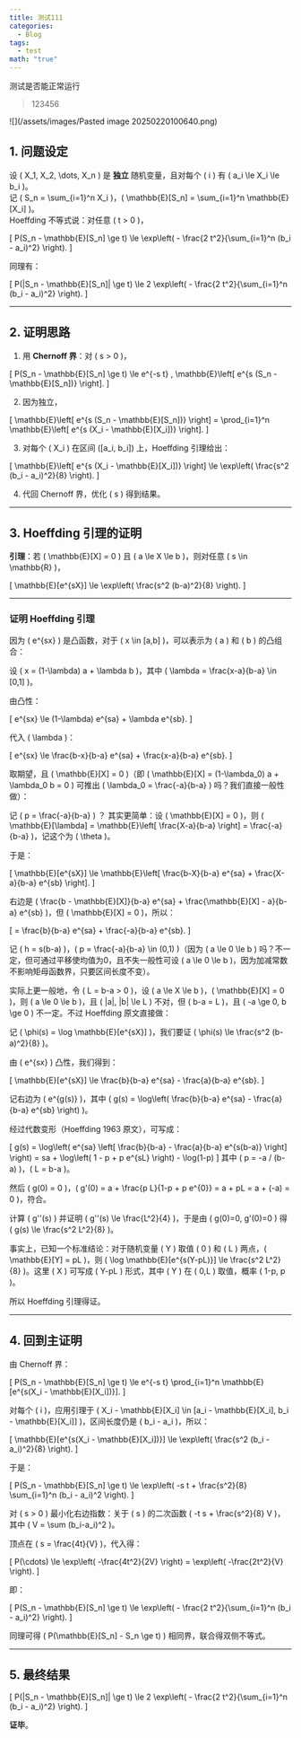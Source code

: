 ```yaml
---
title: 测试111
categories:
  - Blog
tags:
  - test
math: "true"
---
```


测试是否能正常运行
>123456


![](/assets/images/Pasted image 20250220100640.png)


## 1. 问题设定

设 \( X_1, X_2, \dots, X_n \) 是 **独立** 随机变量，且对每个 \( i \) 有 \( a_i \le X_i \le b_i \)。  
记 \( S_n = \sum_{i=1}^n X_i \)，\( \mathbb{E}[S_n] = \sum_{i=1}^n \mathbb{E}[X_i] \)。  
Hoeffding 不等式说：对任意 \( t > 0 \)，

\[
P(S_n - \mathbb{E}[S_n] \ge t) \le \exp\left( - \frac{2 t^2}{\sum_{i=1}^n (b_i - a_i)^2} \right).
\]

同理有：

\[
P(|S_n - \mathbb{E}[S_n]| \ge t) \le 2 \exp\left( - \frac{2 t^2}{\sum_{i=1}^n (b_i - a_i)^2} \right).
\]

---

## 2. 证明思路

1. 用 **Chernoff 界**：对 \( s > 0 \)，

\[
P(S_n - \mathbb{E}[S_n] \ge t) \le e^{-s t} \, \mathbb{E}\left[ e^{s (S_n - \mathbb{E}[S_n])} \right].
\]

2. 因为独立，

\[
\mathbb{E}\left[ e^{s (S_n - \mathbb{E}[S_n])} \right] = \prod_{i=1}^n \mathbb{E}\left[ e^{s (X_i - \mathbb{E}[X_i])} \right].
\]

3. 对每个 \( X_i \) 在区间 \([a_i, b_i]\) 上，Hoeffding 引理给出：

\[
\mathbb{E}\left[ e^{s (X_i - \mathbb{E}[X_i])} \right] \le \exp\left( \frac{s^2 (b_i - a_i)^2}{8} \right).
\]

4. 代回 Chernoff 界，优化 \( s \) 得到结果。

---

## 3. Hoeffding 引理的证明

**引理**：若 \( \mathbb{E}[X] = 0 \) 且 \( a \le X \le b \)，则对任意 \( s \in \mathbb{R} \)，

\[
\mathbb{E}[e^{sX}] \le \exp\left( \frac{s^2 (b-a)^2}{8} \right).
\]

---

### 证明 Hoeffding 引理

因为 \( e^{sx} \) 是凸函数，对于 \( x \in [a,b] \)，可以表示为 \( a \) 和 \( b \) 的凸组合：

设 \( x = (1-\lambda) a + \lambda b \)，其中 \( \lambda = \frac{x-a}{b-a} \in [0,1] \)。

由凸性：

\[
e^{sx} \le (1-\lambda) e^{sa} + \lambda e^{sb}.
\]

代入 \( \lambda \)：

\[
e^{sx} \le \frac{b-x}{b-a} e^{sa} + \frac{x-a}{b-a} e^{sb}.
\]

取期望，且 \( \mathbb{E}[X] = 0 \)（即 \( \mathbb{E}[X] = (1-\lambda_0) a + \lambda_0 b = 0 \) 可推出 \( \lambda_0 = \frac{-a}{b-a} \) 吗？我们直接一般性做）：

记 \( p = \frac{-a}{b-a} \) ？ 其实更简单：设 \( \mathbb{E}[X] = 0 \)，则 \( \mathbb{E}[\lambda] = \mathbb{E}\left[ \frac{X-a}{b-a} \right] = \frac{-a}{b-a} \)，记这个为 \( \theta \)。

于是：

\[
\mathbb{E}[e^{sX}] \le \mathbb{E}\left[ \frac{b-X}{b-a} e^{sa} + \frac{X-a}{b-a} e^{sb} \right].
\]

右边是 \( \frac{b - \mathbb{E}[X]}{b-a} e^{sa} + \frac{\mathbb{E}[X] - a}{b-a} e^{sb} \)，但 \( \mathbb{E}[X] = 0 \)，所以：

\[
= \frac{b}{b-a} e^{sa} + \frac{-a}{b-a} e^{sb}.
\]

记 \( h = s(b-a) \)，\( p = \frac{-a}{b-a} \in (0,1) \)（因为 \( a \le 0 \le b \) 吗？不一定，但可通过平移使均值为0，且不失一般性可设 \( a \le 0 \le b \)，因为加减常数不影响矩母函数界，只要区间长度不变）。

实际上更一般地，令 \( L = b-a > 0 \)，设 \( a \le X \le b \)，\( \mathbb{E}[X] = 0 \)，则 \( a \le 0 \le b \)，且 \( |a|, |b| \le L \) 不对，但 \( b-a = L \)，且 \( -a \ge 0, b \ge 0 \) 不一定。不过 Hoeffding 原文直接做：

记 \( \phi(s) = \log \mathbb{E}[e^{sX}] \)，我们要证 \( \phi(s) \le \frac{s^2 (b-a)^2}{8} \)。

由 \( e^{sx} \) 凸性，我们得到：

\[
\mathbb{E}[e^{sX}] \le \frac{b}{b-a} e^{sa} - \frac{a}{b-a} e^{sb}.
\]

记右边为 \( e^{g(s)} \)，其中 \( g(s) = \log\left( \frac{b}{b-a} e^{sa} - \frac{a}{b-a} e^{sb} \right) \)。

经过代数变形（Hoeffding 1963 原文），可写成：

\[
g(s) = \log\left( e^{sa} \left[ \frac{b}{b-a} - \frac{a}{b-a} e^{s(b-a)} \right] \right) = sa + \log\left( 1 - p + p e^{sL} \right) - \log(1-p)
\]
其中 \( p = -a / (b-a) \)，\( L = b-a \)。

然后 \( g(0) = 0 \)，\( g'(0) = a + \frac{p L}{1-p + p e^{0}} = a + pL = a + (-a) = 0 \)，符合。

计算 \( g''(s) \) 并证明 \( g''(s) \le \frac{L^2}{4} \)，于是由 \( g(0)=0, g'(0)=0 \) 得 \( g(s) \le \frac{s^2 L^2}{8} \)。

事实上，已知一个标准结论：对于随机变量 \( Y \) 取值 \( 0 \) 和 \( L \) 两点，\( \mathbb{E}[Y] = pL \)，则 \( \log \mathbb{E}[e^{s(Y-pL)}] \le \frac{s^2 L^2}{8} \)。这里 \( X \) 可写成 \( Y-pL \) 形式，其中 \( Y \) 在 \( 0,L \) 取值，概率 \( 1-p, p \)。

所以 Hoeffding 引理得证。

---

## 4. 回到主证明

由 Chernoff 界：

\[
P(S_n - \mathbb{E}[S_n] \ge t) \le e^{-s t} \prod_{i=1}^n \mathbb{E}[e^{s(X_i - \mathbb{E}[X_i])}].
\]

对每个 \( i \)，应用引理于 \( X_i - \mathbb{E}[X_i] \in [a_i - \mathbb{E}[X_i], b_i - \mathbb{E}[X_i]] \)，区间长度仍是 \( b_i - a_i \)，所以：

\[
\mathbb{E}[e^{s(X_i - \mathbb{E}[X_i])}] \le \exp\left( \frac{s^2 (b_i - a_i)^2}{8} \right).
\]

于是：

\[
P(S_n - \mathbb{E}[S_n] \ge t) \le \exp\left( -s t + \frac{s^2}{8} \sum_{i=1}^n (b_i - a_i)^2 \right).
\]

对 \( s > 0 \) 最小化右边指数：关于 \( s \) 的二次函数 \( -t s + \frac{s^2}{8} V \)，其中 \( V = \sum (b_i-a_i)^2 \)。

顶点在 \( s = \frac{4t}{V} \)，代入得：

\[
P(\cdots) \le \exp\left( -\frac{4t^2}{2V} \right) = \exp\left( -\frac{2t^2}{V} \right).
\]

即：

\[
P(S_n - \mathbb{E}[S_n] \ge t) \le \exp\left( - \frac{2 t^2}{\sum_{i=1}^n (b_i - a_i)^2} \right).
\]

同理可得 \( P(\mathbb{E}[S_n] - S_n \ge t) \) 相同界，联合得双侧不等式。

---

## 5. 最终结果

\[
P(|S_n - \mathbb{E}[S_n]| \ge t) \le 2 \exp\left( - \frac{2 t^2}{\sum_{i=1}^n (b_i - a_i)^2} \right).
\]

**证毕**。